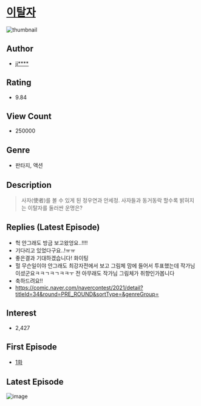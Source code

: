 # [이탈자](https://comic.naver.com/bestChallenge/list?titleId=738928)
![thumbnail](https://image-comic.pstatic.net/user_contents_data/challenge_comic/2020/02/12/330289/thumbnail_202x164cea1a43a_4d54_4b19_91d5_f5a6b2849a45_00005459.JPEG)

## Author
- [ji****](https://comic.naver.com/artistTitle?id=330289)

## Rating
- 9.84

## View Count
- 250000

## Genre
- 판타지, 액션

## Description
> 사자(使者)를 볼 수 있게 된 정우연과 안세정. 사자들과 동거동락 할수록 밝혀지는 이탈자를 둘러싼 운명은?

## Replies (Latest Episode)
- 헉 안그래도 방금 보고왔엉요..!!!!
- 기다리고 있었다구요..!ㅠㅠ
- 좋은결과 기대하겠습니다! 화이팅
- 헐 무슨일이야 안그래도 최강자전에서 보고 그림체 맘에 들어서 투표했는데 작가님이셨군요ㅋㅋㄱㅋㄱㅋㅋㅜ 전 아무래도 작가님 그림체가 취향인가봅니다
- 축하드려요!!
- https://comic.naver.com/navercontest/2021/detail?titleId=34&round=PRE_ROUND&sortType=&genreGroup=

## Interest
- 2,427

## First Episode
- [1화](https://comic.naver.com/bestChallenge/detail?titleId=738928&no=1)

## Latest Episode
![image](https://image-comic.pstatic.net/user_contents_data/challenge_comic/2021/07/19/330289/upload_7377798223838393956.jpeg)
